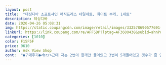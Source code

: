 ```yaml
---
layout: post 
title:  "데싱디바 소프트샤인 매직프레스 네일세트, 화이트 부케, 1세트" 
description: 데싱디바  ..
date: 2020-04-26 05:08:31 
img: https://static.coupangcdn.com/image/retail/images/332578690577691-83912efd-ed98-4fec-9252-9dc68bc892dd.jpg 
linkUrl: https://link.coupang.com/re/AFFSDP?lptag=AF3600438&subid=ahnPublicAsk&pageKey=1362820033&itemId=2394241821&vendorItemId=70389483915&traceid=V0-113-f3c63f619c2f5e3d 
categories: [1010] 
color: F15F5F 
price: 9610 
author: Ask View Shop 
cont:  "●구매후기●<br/>근데 저는 2번이 한개만 들어있고 3번이 5개들어있고 갯수가 좀 안맞더라고요... <br/> 이런부분은 신경써주셔야 할것 같아요!<br/>너무 좋았던 거 같아요!!<br/>덕분에 촬영도 잘 끝냈습니다!<br/>디자인도 넘 예쁘고<br/>로켓으로 배송받을 수 있어서 구매했어요!<br/>만족도 200프로에 잘 떨어지지 않아서<br/>머리카락이 좀 걸리긴 했지만 일회성이라고 생각하면 뭐 ㅎ<br/>비록 몇일더 있어봐야 알겠지만 예전보단 좋아진거는 확실해요!<br/>예전에는 많이 두꺼워서 붙이고 머리감을때 손톱에 걸리고 그랬는데 새로 업그레이드 된건 얇아서 안그러네요... <br/><br/>오늘 촬영 무사히 했고요.<br/> 급하게 손질했지만 떨어지지 않았어요<br/>웨딩 사진을 찍으려고 급하게 구매했어요.<br/><br/>웨딩촬영으로 데싱디바를 알아보던 중<br/>이거저거 준비할게 생각보다 자잘하게 많아서ㅠ<br/>" 
---
```

